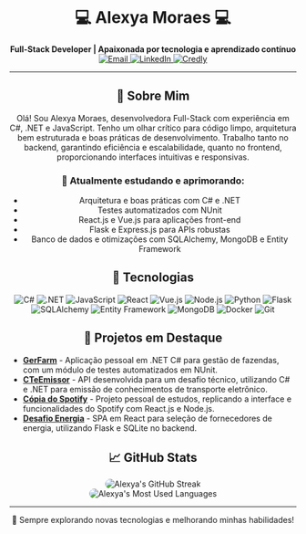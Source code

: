 <h1 align="center">💻 Alexya Moraes 💻</h1>

<p align="center">
  <b>Full-Stack Developer | Apaixonada por tecnologia e aprendizado contínuo</b><br>
  <a href="mailto:alexyavianaa@gmail.com">
    <img src="https://img.shields.io/badge/-Email-D14836?style=flat-square&logo=Gmail&logoColor=white" alt="Email"/>
  </a>
  <a href="https://linkedin.com/in/alexya-viana">
    <img src="https://img.shields.io/badge/-LinkedIn-0077B5?style=flat-square&logo=linkedin&logoColor=white" alt="LinkedIn"/>
  </a>
  <a href="https://www.credly.com/users/alexya-viana">
    <img src="https://img.shields.io/badge/-Credly-F26722?style=flat-square&logo=credly&logoColor=white" alt="Credly"/>
  </a>
</p>

---

<h2 align="center">🚀 Sobre Mim</h2>
<p align="center">
  Olá! Sou Alexya Moraes, desenvolvedora Full-Stack com experiência em C#, .NET e JavaScript. Tenho um olhar crítico para código limpo, arquitetura bem estruturada e boas práticas de desenvolvimento. Trabalho tanto no backend, garantindo eficiência e escalabilidade, quanto no frontend, proporcionando interfaces intuitivas e responsivas.
</p>

<h3 align="center">🧠 Atualmente estudando e aprimorando:</h3>
<ul align="center">
  <li>Arquitetura e boas práticas com C# e .NET</li>
  <li>Testes automatizados com NUnit</li>
  <li>React.js e Vue.js para aplicações front-end</li>
  <li>Flask e Express.js para APIs robustas</li>
  <li>Banco de dados e otimizações com SQLAlchemy, MongoDB e Entity Framework</li>
</ul>

<h2 align="center">📱 Tecnologias</h2>
<p align="center">
  <img src="https://img.shields.io/badge/-CSharp-239120?style=flat-square&logo=csharp&logoColor=white" alt="C#"/>
  <img src="https://img.shields.io/badge/-dotnet-512BD4?style=flat-square&logo=dotnet&logoColor=white" alt=".NET"/>
  <img src="https://img.shields.io/badge/-JavaScript-F7DF1E?style=flat-square&logo=javascript&logoColor=black" alt="JavaScript"/>
  <img src="https://img.shields.io/badge/-React-61DAFB?style=flat-square&logo=react&logoColor=black" alt="React"/>
  <img src="https://img.shields.io/badge/-Vue.js-4FC08D?style=flat-square&logo=vue.js&logoColor=white" alt="Vue.js"/>
  <img src="https://img.shields.io/badge/-Node.js-339933?style=flat-square&logo=node.js&logoColor=white" alt="Node.js"/>
  <img src="https://img.shields.io/badge/-Python-3776AB?style=flat-square&logo=python&logoColor=white" alt="Python"/>
  <img src="https://img.shields.io/badge/-Flask-000000?style=flat-square&logo=flask&logoColor=white" alt="Flask"/>
  <img src="https://img.shields.io/badge/-SQLAlchemy-DB4D6D?style=flat-square&logo=sqlite&logoColor=white" alt="SQLAlchemy"/>
  <img src="https://img.shields.io/badge/-EntityFramework-512BD4?style=flat-square&logo=dotnet&logoColor=white" alt="Entity Framework"/>
  <img src="https://img.shields.io/badge/-MongoDB-47A248?style=flat-square&logo=mongodb&logoColor=white" alt="MongoDB"/>
  <img src="https://img.shields.io/badge/-Docker-2496ED?style=flat-square&logo=docker&logoColor=white" alt="Docker"/>
  <img src="https://img.shields.io/badge/-Git-F05032?style=flat-square&logo=git&logoColor=white" alt="Git"/>
</p>

<h2 align="center">🚀 Projetos em Destaque</h2>
<ul>
  <li><b><a href="https://github.com/stuffalex/gerfarm">GerFarm<a/></b> - Aplicação pessoal em .NET C# para gestão de fazendas, com um módulo de testes automatizados em NUnit.</li>
  <li><b><a href="https://github.com/stuffalex/CTeEmissor">CTeEmissor</a></b> - API desenvolvida para um desafio técnico, utilizando C# e .NET para emissão de conhecimentos de transporte eletrônico.</li>
  <li><b><a href="https://github.com/stuffalex/copia-spotify-full-stack">Cópia do Spotify</a></b> - Projeto pessoal de estudos, replicando a interface e funcionalidades do Spotify com React.js e Node.js.</li>
  <li><b><a href="https://github.com/stuffalex/desafio-tech">Desafio Energia<a/></b> - SPA em React para seleção de fornecedores de energia, utilizando Flask e SQLite no backend.</li>
</ul>

<h2 align="center">📈 GitHub Stats</h2>
<div align="center">
  <img
    style="border-radius: 10px;"
    src="https://github-readme-streak-stats.herokuapp.com/?user=stuffalex&theme=catppuccin-mocha&hide_border=false"
    alt="Alexya's GitHub Streak"
  />
</div>

<div align="center">
  <img
    style="border-radius: 10px;"
    src="https://github-readme-stats.vercel.app/api/top-langs/?username=stuffalex&hide_progress=false&bg_color=30,2e2e2e,4b4b4b&title_color=fff&text_color=fff"
    alt="Alexya's Most Used Languages"
  />
</div>

---

<p align="center">🚀 Sempre explorando novas tecnologias e melhorando minhas habilidades!</p>
